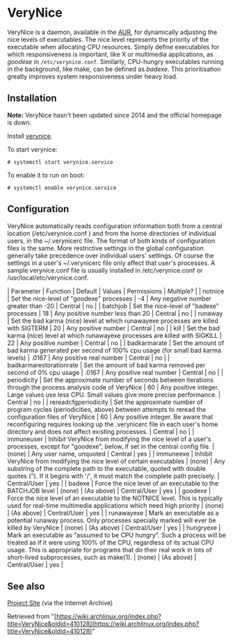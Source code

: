 # VeryNice

VeryNice is a daemon, available in the [AUR](/index.php/AUR "AUR"), for dynamically adjusting the nice levels of executables. The nice level represents the priority of the executable when allocating CPU resources. Simply define executables for which responsiveness is important, like X or multimedia applications, as _goodexe_ in `/etc/verynice.conf`. Similarly, CPU-hungry executables running in the background, like make, can be defined as _badexe_. This prioritisation greatly improves system responsiveness under heavy load.

## Installation

**Note:** VeryNice hasn't been updated since 2014 and the official homepage is down.

Install [verynice](https://aur.archlinux.org/packages/verynice/).

To start verynice:

 `# systemctl start verynice.service` 

To enable it to run on boot:

 `# systemctl enable verynice.service` 

## Configuration

VeryNice automatically reads configuration information both from a central location (/etc/verynice.conf ) and from the home directories of individual users, in the ~/.verynicerc file. The format of both kinds of configuration files is the same. More restrictive settings in the global configuration generally take precedence over individual users' settings. Of course the settings in a user's ~/.verynicerc file only affect that user's processes. A sample verynice.conf file is usually installed in /etc/verynice.conf or /usr/local/etc/verynice.conf.

| Parameter | Function | Default | Values | Permissions | Multiple? |
| notnice | Set the nice-level of "goodexe" processes | -4 | Any negative number greater than -20 | Central | no |
| batchjob | Set the nice-level of "badexe" processes | 18 | Any positive number less than 20 | Central | no |
| runaway | Set the bad karma (nice) level at which runawayexe processes are killed with SIGTERM | 20 | Any positive number | Central | no |
| kill | Set the bad karma (nice) level at which runawayexe processes are killed with SIGKILL | 22 | Any positive number | Central | no |
| badkarmarate | Set the amount of bad karma generated per second of 100% cpu usage (for small bad karma levels) | .0167 | Any positive real number | Central | no |
| badkarmarestorationrate | Set the amount of bad karma removed per second of 0% cpu usage | .0167 | Any positive real number | Central | no |
| periodicity | Set the approximate number of seconds between iterations through the process analysis code of VeryNice | 60 | Any positive integer. Large values use less CPU. Small values give more precise performance. | Central | no |
| rereadcfgperiodicity | Set the approximate number of program cycles (periodicities, above) between attempts to reread the configuration files of VeryNice | 60 | Any positive integer. Be aware that reconfiguring requires looking up the .verynicerc file in each user's home directory and does not affect existing processes. | Central | no |
| immuneuser | Inhibit VeryNice from modifying the nice level of a user's processes, except for "goodexe", below, if set in the central config file. | (none) | Any user name, unquoted | Central | yes |
| immuneexe | Inhibit VeryNice from modifying the nice level of certain executables | (none) | Any substring of the complete path to the executable, quoted with double quotes ("). If it begins with '/', it must match the complete path precisely. | Central/User | yes |
| badexe | Force the nice level of an executable to the BATCHJOB level | (none) | (As above) | Central/User | yes |
| goodexe | Force the nice level of an executable to the NOTNICE level. This is typically used for real-time multimedia applications which need high priority | (none) | (As above) | Central/User | yes |
| runawayexe | Mark an executable as a potential runaway process. Only processes specially marked will ever be killed by VeryNice | (none) | (As above) | Central/User | yes |
| hungryexe | Mark an executable as "assumed to be CPU hungry". Such a process will be treated as if it were using 100% of the CPU, regardless of its actual CPU usage. This is appropriate for programs that do their real work in lots of short-lived subprocesses, such as make(1). | (none) | (As above) | Central/User | yes |

## See also

[Project Site](https://web.archive.org/web/20130621090315/http://thermal.cnde.iastate.edu/~sdh4/verynice/) (via the Internet Archive)

Retrieved from "[https://wiki.archlinux.org/index.php?title=VeryNice&oldid=410128](https://wiki.archlinux.org/index.php?title=VeryNice&oldid=410128)"